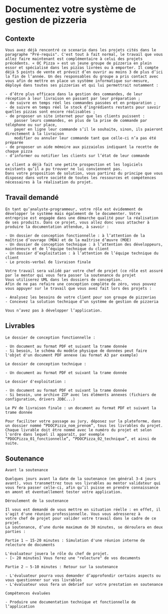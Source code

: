 # Documentez votre système de gestion de pizzeria

## Contexte

	Vous avez déjà rencontré ce scenario dans les projets cités dans le paragraphe "Pré-requis". C'est tout à fait normal, le travail que vous allez faire maintenant est complémentaire à celui des projets précédents. « OC Pizza » est un jeune groupe de pizzeria en plein essor et spécialisé dans les pizzas livrées ou à emporter. Il compte déjà 5 points de vente et prévoit d’en ouvrir au moins 3 de plus d’ici la fin de l’année. Un des responsables du groupe a pris contact avec vous afin de mettre en place un système informatique sur-mesure, déployé dans toutes ses pizzerias et qui lui permettrait notamment :

	- d’être plus efficace dans la gestion des commandes, de leur réception à leur livraison en passant par leur préparation ;
	- de suivre en temps réel les commandes passées et en préparation ;
	- de suivre en temps réel le stock d’ingrédients restants pour savoir quelles pizzas sont encore réalisables ;
	- de proposer un site internet pour que les clients puissent :
		passer leurs commandes, en plus de la prise de commande par téléphone ou sur place,
		payer en ligne leur commande s’il le souhaite, sinon, ils paieront directement à la livraison
		modifier ou annuler leur commande tant que celle-ci n’a pas été préparée
	- de proposer un aide mémoire aux pizzaiolos indiquant la recette de chaque pizza
	- d’informer ou notifier les clients sur l’état de leur commande

	Le client a déjà fait une petite prospection et les logiciels existants qu’il a pu trouver ne lui conviennent pas.
	Dans votre proposition de solution, vous partirez du principe que vous disposez dans votre société de toutes les ressources et compétences nécessaires à la réalisation du projet.

## Travail demandé

	En tant qu’analyste-programmeur, votre rôle est évidemment de développer le système mais également de le documenter. Votre entreprise est engagée dans une démarche qualité pour la réalisation de ses produits. Dans ce projet, vous allez donc vous attacher à produire la documentation attendue, à savoir :

	- Un dossier de conception fonctionnelle : à l’attention de la maîtrise d’ouvrage (MOA) et de la maîtrise d’œuvre (MOE)
	- Un dossier de conception technique : à l’attention des développeurs, mainteneurs et de l’équipe technique du client 
	- Un dossier d’exploitation : à l’attention de l’équipe technique du client
	- Le procès-verbal de livraison finale

	Votre travail sera validé par votre chef de projet (ce rôle est assuré par le mentor qui vous fera passer la soutenance du projet
	Vous utiliserez UML dans les dossiers de conception.
	Afin de ne pas refaire une conception complète de zéro, vous pouvez vous appuyer sur le travail que vous avez fait lors des projets :

	- Analysez les besoins de votre client pour son groupe de pizzerias
	- Concevez la solution technique d’un système de gestion de pizzeria

	Vous n’avez pas à développer l’application.

## Livrables

	Le dossier de conception fonctionnelle :

	- Un document au format PDF et suivant la trame donnée
	- Si besoin, le schéma du modèle physique de données peut faire l'objet d'un document PDF annexe (au format A3 par exemple)
	
	Le dossier de conception technique :

	- Un document au format PDF et suivant la trame donnée

	Le dossier d'exploitation :

	- Un document au format PDF et suivant la trame donnée
	- Si besoin, une archive ZIP avec les éléments annexes (fichiers de configuration, drivers JDBC...)

	Le PV de livraison finale : un document au format PDF et suivant la trame donnée

	Pour faciliter votre passage au jury, déposez sur la plateforme, dans un dossier nommé “PDOCPizza_nom_prenom”, tous les livrables du projet. Chaque livrable doit être nommé avec le numéro du projet et selon l'ordre dans lequel il apparaît, par exemple “PDOCPizza_01_fonctionnelle”, “PDOCPizza_02_technique”, et ainsi de suite.

## Soutenance

	Avant la soutenance
	
	Quelques jours avant la date de la soutenance (en général 3-4 jours avant), vous transmettrez tous vos livrables au mentor validateur qui vous fera passer celle-ci, afin qu’il puisse en prendre connaissance en amont et éventuellement tester votre application.
	
	Déroulement de la soutenance

	Il vous est demandé de vous mettre en situation réelle : en effet, il s'agit d'une réunion professionnelle. Vous vous adresserez à votre chef de projet pour valider votre travail dans le cadre de ce projet.
	La soutenance, d’une durée maximum de 30 minutes, se déroulera en deux parties :

	Partie 1 – 15-20 minutes : Simulation d'une réunion interne de relecture de documents

	L'évaluateur jouera le rôle du chef de projet.
	- [~ 20 minutes] Vous ferez une "relecture" de vos documents

	Partie 2 – 5-10 minutes : Retour sur la soutenance

	- L'évaluateur pourra vous demander d’approfondir certains aspects ou vous questionner sur vos livrables
	- L'évaluateur vous fera un debrief sur votre prestation en soutenance

	Compétences évaluées

	- Produire une documentation technique et fonctionnelle de l’application
